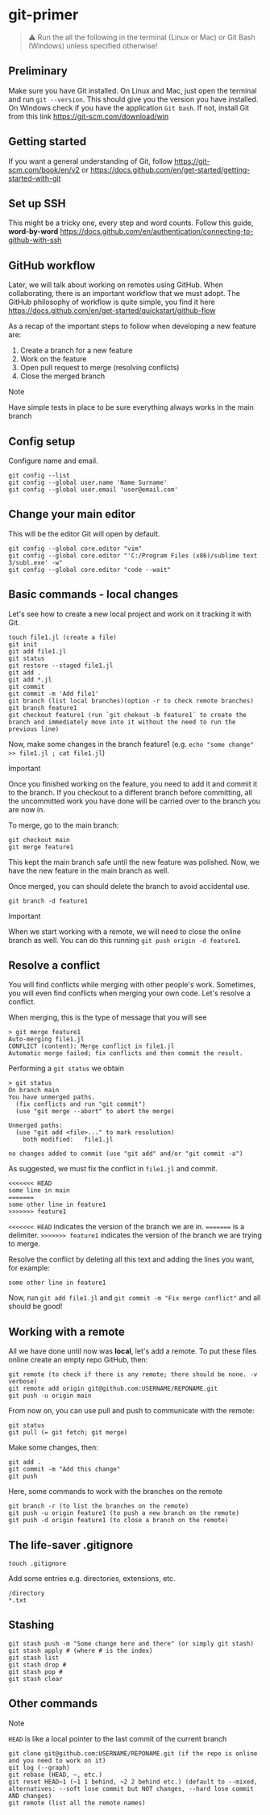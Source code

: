 # git-primer

> :warning: Run the all the following in the terminal (Linux or Mac) or Git Bash (Windows) unless specified otherwise!

## Preliminary
Make sure you have Git installed. On Linux and Mac, just open the terminal and run `git --version`. This should give you the version you have installed. On Windows check if you have the application `Git bash`. If not, install Git from this link https://git-scm.com/download/win

## Getting started
If you want a general understanding of Git, follow https://git-scm.com/book/en/v2 or https://docs.github.com/en/get-started/getting-started-with-git

## Set up SSH
This might be a tricky one, every step and word counts. Follow this guide, **word-by-word** https://docs.github.com/en/authentication/connecting-to-github-with-ssh

## GitHub workflow
Later, we will talk about working on remotes using GitHub. When collaborating, there is an important workflow that we must adopt. The GitHub philosophy of workflow is quite simple, you find it here https://docs.github.com/en/get-started/quickstart/github-flow

As a recap of the important steps to follow when developing a new feature are:
1. Create a branch for a new feature
2. Work on the feature
3. Open pull request to merge (resolving conflicts)
4. Close the merged branch

> [!NOTE]
> Have simple tests in place to be sure everything always works in the main branch

## Config setup
Configure name and email.
```
git config --list
git config --global user.name 'Name Surname'
git config --global user.email 'user@email.com'
```

## Change your main editor
This will be the editor Git will open by default.
```
git config --global core.editor "vim"
git config --global core.editor "'C:/Program Files (x86)/sublime text 3/subl.exe' -w"
git config --global core.editor "code --wait"
```

## Basic commands - local changes
Let's see how to create a new local project and work on it tracking it with Git.
```
touch file1.jl (create a file)
git init
git add file1.jl
git status
git restore --staged file1.jl
git add .
git add *.jl
git commit
git commit -m 'Add file1'
git branch (list local branches)(option -r to check remote branches)
git branch feature1
git checkout feature1 (run `git chekout -b feature1` to create the branch and immediately move into it without the need to run the previous line)
```
Now, make some changes in the branch feature1 (e.g. `echo "some change" >> file1.jl ; cat file1.jl`)

> [!IMPORTANT]  
> Once you finished working on the feature, you need to add it and commit it to the branch. If you checkout to a different branch before committing, all the uncommitted work you have done will be carried over to the branch you are now in.

To merge, go to the main branch:
```
git checkout main
git merge feature1
``` 
This kept the main branch safe until the new feature was polished. Now, we have the new feature in the main branch as well.

Once merged, you can should delete the branch to avoid accidental use.
```
git branch -d feature1
```

> [!IMPORTANT]  
> When we start working with a remote, we will need to close the online branch as well. You can do this running `git push origin -d feature1`.

## Resolve a conflict
You will find conflicts while merging with other people's work. Sometimes, you will even find conflicts when merging your own code. Let's resolve a conflict.

When merging, this is the type of message that you will see
```
> git merge feature1
Auto-merging file1.jl
CONFLICT (content): Merge conflict in file1.jl
Automatic merge failed; fix conflicts and then commit the result.
```
Performing a `git status` we obtain
```
> git status
On branch main
You have unmerged paths.
  (fix conflicts and run "git commit")
  (use "git merge --abort" to abort the merge)

Unmerged paths:
  (use "git add <file>..." to mark resolution)
	both modified:   file1.jl

no changes added to commit (use "git add" and/or "git commit -a")
```
As suggested, we must fix the conflict in `file1.jl` and commit.
```
<<<<<<< HEAD
some line in main
=======
some other line in feature1
>>>>>>> feature1
```
`<<<<<<< HEAD` indicates the version of the branch we are in. `=======` is a delimiter. `>>>>>>> feature1` indicates the version of the branch we are trying to merge.

Resolve the conflict by deleting all this text and adding the lines you want, for example:
```
some other line in feature1
```
Now, run `git add file1.jl` and `git commit -m "Fix merge conflict"` and all should be good!

## Working with a remote
All we have done until now was **local**, let's add a remote. To put these files online create an empty repo GitHub, then:
```
git remote (to check if there is any remote; there should be none. -v verbose)
git remote add origin git@github.com:USERNAME/REPONAME.git
git push -u origin main
``` 
From now on, you can use pull and push to communicate with the remote:
```
git status
git pull (= git fetch; git merge)
```
Make some changes, then:
```
git add .
git commit -m "Add this change"
git push
```

Here, some commands to work with the branches on the remote
```
git branch -r (to list the branches on the remote)
git push -u origin feature1 (to push a new branch on the remote)
git push -d origin feature1 (to close a branch on the remote)
```

## The life-saver .gitignore
```
touch .gitignore
```
Add some entries e.g. directories, extensions, etc.
```
/directory
*.txt
```

## Stashing
```
git stash push -m "Some change here and there" (or simply git stash)
git stash apply # (where # is the index)
git stash list
git stash drop #
git stash pop #
git stash clear
```

## Other commands
> [!NOTE]
> `HEAD` is like a local pointer to the last commit of the current branch
```
git clone git@github.com:USERNAME/REPONAME.git (if the repo is online and you need to work on it)
git log (--graph)
git rebase (HEAD, ~, etc.)
git reset HEAD~1 (~1 1 behind, ~2 2 behind etc.) (default to --mixed, alternatives: --soft lose commit but NOT changes, --hard lose commit AND changes)
git remote (list all the remote names)
```
